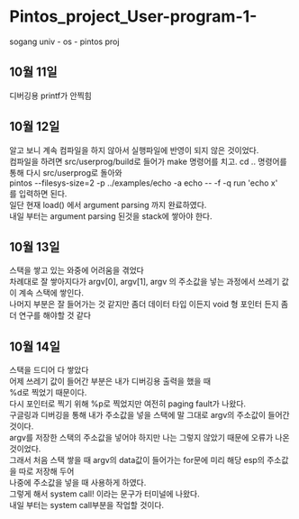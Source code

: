 # Pintos_project_User-program-1-
sogang univ - os - pintos proj


## 10월 11일   
디버깅용 printf가 안찍힘  

## 10월 12일    
알고 보니 계속 컴파일을 하지 않아서 실행파일에 반영이 되지 않은 것이었다.  
컴파일을 하려면 src/userprog/build로 들어가 make 명령어를 치고. 
cd .. 명령어를 통해 다시 src/userprog로 돌아와   
pintos --filesys-size=2 -p ../examples/echo -a echo -- -f -q run 'echo x'  
를 입력하면 된다.  
일단 현재 load() 에서 argument parsing 까지 완료하였다.  
내일 부터는 argument parsing 된것을 stack에 쌓아야 한다.  

## 10월 13일
스택을 쌓고 있는 와중에 어려움을 겪었다  
차례대로 잘 쌓아지다가 argv[0], argv[1], argv 의 주소값을 넣는 과정에서 쓰레기 값이 계속 스택에 쌓인다.   
나머지 부분은 잘 들어가는 것 같지만 좀더 데이터 타입 이든지 void 형 포인터 든지 좀더 연구를 해야할 것 같다   

## 10월 14일  
스택을 드디어 다 쌓았다  
어제 쓰레기 값이 들어간 부분은 내가 디버깅용 출력을 했을 때  
%d로 찍었기 때문이다.  
다시 포인터로 찍기 위해 %p로 찍었지만 여전히 paging fault가 나왔다.  
구글링과 디버깅을 통해 내가 주소값을 넣을 스택에 말 그대로 argv의 주소값이 들어간 것이다.  
argv를 저장한 스택의 주소값을 넣어야 하지만 나는 그렇지 않았기 때문에 오류가 나온것이었다.  
그래서 처음 스택 쌓을 때 argv의 data값이 들어가는 for문에  미리 해당 esp의 주소값을 따로 저장해 두어  
나중에 주소값을 넣을 때 사용하게 하였다.  
그렇게 해서 system call! 이라는 문구가 터미널에 나왔다.  
내일 부터는 system call부분을 작업할 것이다.